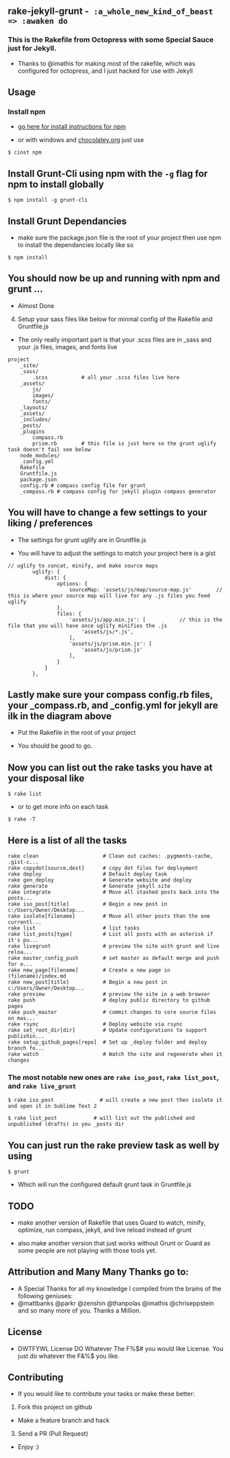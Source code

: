 ## rake-jekyll-grunt -` :a_whole_new_kind_of_beast => :awaken do`

### This is the Rakefile from Octopress with some Special Sauce just for Jekyll.

- Thanks to @imathis for making most of the rakefile, which was configured for octopress, and I just hacked for use with Jekyll

## Usage

### Install npm
- [go here for install instructions for npm](https://github.com/isaacs/npm)

- or with windows and [chocolatey.org](http://chocolatey.org) just use

```
$ cinst npm
```

## Install Grunt-Cli using npm with the `-g` flag for npm to install globally

```
$ npm install -g grunt-cli
```

## Install Grunt Dependancies

- make sure the package.json file is the root of your project then use npm to install the dependancies locally like so

```
$ npm install
```

## You should now be up and running with npm and grunt ...

- Almost Done

4. Setup your sass files like below for minmal config of the Rakefile and Gruntfile.js
- The only really important part is that your .scss files are in _sass and your .js files, images, and fonts live

```
project
    _site/
    _sass/
        .scss           # all your .scss files live here
    _assets/
        js/
        images/
        fonts/
    _layouts/
    _assets/
    _includes/
    _posts/
    _plugins
        compass.rb
        prism.rb        # this file is just here so the grunt uglify task doesn't fail see below
    node_modules/
    _config.yml
    Rakefile
    Gruntfile.js
    package.json
    config.rb # compass config file for grunt
    _compass.rb # compass config for jekyll plugin compass generator
```

## You will have to change a few settings to your liking / preferences

- The settings for grunt uglify are in Gruntfile.js

- You will have to adjust the settings to match your project here is a gist

```
// uglify to concat, minify, and make source maps
        uglify: {
            dist: {
                options: {
                    sourceMap: 'assets/js/map/source-map.js'        // this is where your source map will live for any .js files you feed uglify
                },
                files: {
                    'assets/js/app.min.js': [           // this is the file that you will have once uglify minifies the .js
                        'assets/js/*.js',
                    ],
                    'assets/js/prism.min.js': [
                        'assets/js/prism.js'
                    ],
                }
            }
        },
```

## Lastly make sure your compass config.rb files, your _compass.rb, and _config.yml for jekyll are ilk in the diagram above

- Put the Rakefile in the root of your project

- You should be good to go.

## Now you can list out the rake tasks you have at your disposal like

```
$ rake list
```

- or to get more info on each task

```
$ rake -T
```

## Here is a list of all the tasks

```
rake clean                     # Clean out caches: .pygments-cache, .gist-c...
rake copydot[source,dest]      # copy dot files for deployment
rake deploy                    # Default deploy task
rake gen_deploy                # Generate website and deploy
rake generate                  # Generate jekyll site
rake integrate                 # Move all stashed posts back into the posts...
rake iso_post[title]           # Begin a new post in c:/Users/Owner/Desktop...
rake isolate[filename]         # Move all other posts than the one currentl...
rake list                      # list tasks
rake list_posts[type]          # List all posts with an asterisk if it's pu...
rake livegrunt                 # preview the site with grunt and live reloa...
rake master_config_push        # set master as default merge and push for o...
rake new_page[filename]        # Create a new page in (filename)/index.md
rake new_post[title]           # Begin a new post in c:/Users/Owner/Desktop...
rake preview                   # preview the site in a web browser
rake push                      # deploy public directory to github pages
rake push_master               # commit changes to core source files on mas...
rake rsync                     # Deploy website via rsync
rake set_root_dir[dir]         # Update configurations to support publishin...
rake setup_github_pages[repo]  # Set up _deploy folder and deploy branch fo...
rake watch                     # Watch the site and regenerate when it changes
```

### The most notable new ones are `rake iso_post`, `rake list_post`, and `rake live_grunt`

```
$ rake iso_post               # will create a new post then isolate it and open it in Sublime Text 2
```

```
$ rake list_post            # will list out the published and unpublished (drafts) in you _posts dir
```

## You can just run the rake preview task as well by using

```
$ grunt
```

- Which will run the configured default grunt task in Gruntfile.js

## TODO

- make another version of Rakefile that uses Guard to watch, minify, optimize, run compass, jekyll, and live reload instead of grunt

- also make another version that just works without Grunt or Guard as some people are not playing with those tools yet.



## Attribution and Many Many Thanks go to:

-  A Special Thanks for all my knowledge I compiled from the brains of the following geniuses:
-  @mattbanks @parkr @zenshin @thanpolas @imathis @chriseppstein and so many more of you. Thanks a Million.

## License

- DWTFYWL License
DO Whatever The F%$# you would like License.
You just do whatever the F&%$ you like.

## Contributing

- If you would like to contribute your tasks or make these better:

1. Fork this project on github

- Make a feature branch and hack

3. Send a PR (Pull Request)

- Enjoy :)